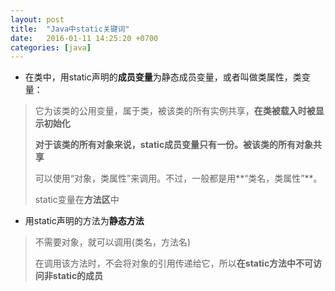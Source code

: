 ```yaml
---
layout: post
title:  "Java中static关键词"
date:   2016-01-11 14:25:20 +0700
categories: [java]
---
```


- 在类中，用static声明的**成员变量**为静态成员变量，或者叫做类属性，类变量：
> 它为该类的公用变量，属于类，被该类的所有实例共享，**在类被载入时被显示初始化**
> 
> **对于该类的所有对象来说，static成员变量只有一份。被该类的所有对象共享**
> 
> 可以使用“对象，类属性”来调用。不过，一般都是用**“类名，类属性”**。
> 
> static变量在**方法区**中

- 用static声明的方法为**静态方法**
> 不需要对象，就可以调用(类名，方法名)
> 
> 在调用该方法时，不会将对象的引用传递给它，所以**在static方法中不可访问非static的成员**